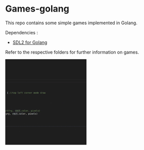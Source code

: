 # Games-golang

This repo contains some simple games implemented in Golang. 

Dependencies :
* [SDL2 for Golang](https://github.com/veandco/go-sdl2)

Refer to the respective folders for further information on games.

![Snake](https://github.com/adityapande-1995/Games-golang/blob/master/animations/snake1.gif "Snake")
